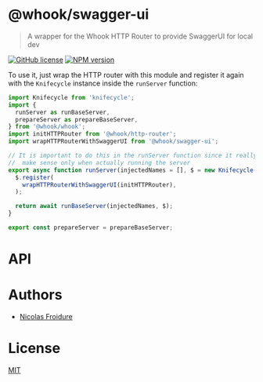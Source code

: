 [//]: # ( )
[//]: # (This file is automatically generated by a `metapak`)
[//]: # (module. Do not change it  except between the)
[//]: # (`content:start/end` flags, your changes would)
[//]: # (be overridden.)
[//]: # ( )
# @whook/swagger-ui
> A wrapper for the Whook HTTP Router to provide SwaggerUI for local dev

[![GitHub license](https://img.shields.io/badge/license-MIT-blue.svg)](https://github.com/nfroidure/whook/blob/master/packages/whook-swagger-ui/LICENSE)
[![NPM version](https://badge.fury.io/js/%40whook%2Fswagger-ui.svg)](https://npmjs.org/package/@whook/swagger-ui)


[//]: # (::contents:start)

To use it, just wrap the HTTP router with this module and
 register it again with the `Knifecycle` instance inside the
 `runServer` function:

```js
import Knifecycle from 'knifecycle';
import {
  runServer as runBaseServer,
  prepareServer as prepareBaseServer,
} from '@whook/whook';
import initHTTPRouter from '@whook/http-router';
import wrapHTTPRouterWithSwaggerUI from '@whook/swagger-ui';

// It is important to do this in the runServer function since it really
//  make sense only when actually running the server
export async function runServer(injectedNames = [], $ = new Knifecycle()) {
  $.register(
    wrapHTTPRouterWithSwaggerUI(initHTTPRouter),
  );

  return await runBaseServer(injectedNames, $);
}

export const prepareServer = prepareBaseServer;

```

[//]: # (::contents:end)

# API

# Authors
- [Nicolas Froidure](http://insertafter.com/en/index.html)

# License
[MIT](https://github.com/nfroidure/whook/blob/master/packages/whook-swagger-ui/LICENSE)
